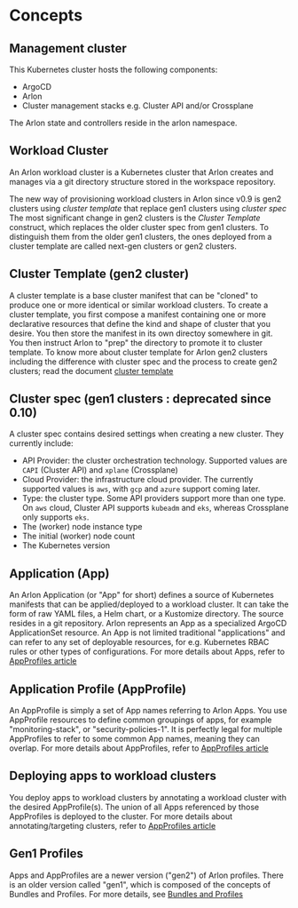 # Concepts

## Management cluster

This Kubernetes cluster hosts the following components:

- ArgoCD
- Arlon
- Cluster management stacks e.g. Cluster API and/or Crossplane

The Arlon state and controllers reside in the arlon namespace.

## Workload Cluster

An Arlon workload cluster is a Kubernetes cluster
that Arlon creates and manages via a git directory structure stored in
the workspace repository.

The new way of provisioning workload clusters in Arlon since v0.9 is gen2 clusters using *cluster template* that replace gen1 clusters using *cluster spec*
The most significant change in gen2 clusters is the *Cluster Template* construct, which replaces the older cluster spec from gen1 clusters.
To distinguish them from the older gen1 clusters, the ones deployed from a cluster template are called next-gen clusters or gen2 clusters.

## Cluster Template (gen2 cluster)

A cluster template is a base cluster manifest that can be "cloned" to produce
one or more identical or similar workload clusters.
To create a cluster template, you first compose a manifest containing one or more
declarative resources that define the kind and shape of cluster that you desire.
You then store the manifest in its own directoy somewhere in git.
You then instruct Arlon to "prep" the directory to promote it to cluster template.
To know more about cluster template for Arlon gen2 clusters including the difference
with cluster spec and the process to create gen2 clusters; read the document [cluster template](./clustertemplate.md)

## Cluster spec (gen1 clusters : deprecated since 0.10)

A cluster spec contains desired settings when creating a new cluster.
They currently include:

- API Provider: the cluster orchestration technology. Supported values are `CAPI` (Cluster API) and `xplane` (Crossplane)
- Cloud Provider: the infrastructure cloud provider. The currently supported values is `aws`, with `gcp` and `azure` support coming later.
- Type: the cluster type. Some API providers support more than one type. On `aws` cloud, Cluster API supports `kubeadm` and `eks`, whereas Crossplane only supports `eks`.
- The (worker) node instance type
- The initial (worker) node count
- The Kubernetes version

## Application (App)

An Arlon Application (or "App" for short) defines a source of Kubernetes
manifests that can be applied/deployed to a workload cluster. It can
take the form of raw YAML files, a Helm chart, or a Kustomize directory.
The source resides in a git repository.
Arlon represents an App as a specialized ArgoCD ApplicationSet resource.
An App is not limited traditional "applications" and can refer to any set of
deployable resources, for e.g. Kubernetes RBAC rules or other types
of configurations.
For more details about Apps, refer to [AppProfiles article](./appprofiles.md)

## Application Profile (AppProfile)

An AppProfile is simply a set of App names referring to Arlon Apps.
You use AppProfile resources to define common groupings of apps, for example
"monitoring-stack", or "security-policies-1".
It is perfectly legal for multiple AppProfiles to refer to some common App names,
meaning they can overlap.
For more details about AppProfiles, refer to [AppProfiles article](./appprofiles.md)

## Deploying apps to workload clusters

You deploy apps to workload clusters by annotating a workload cluster
with the desired AppProfile(s). The union of all Apps referenced by those
AppProfiles is deployed to the cluster.
For more details about annotating/targeting clusters,
refer to [AppProfiles article](./appprofiles.md)

## Gen1 Profiles

Apps and AppProfiles are a newer version ("gen2") of Arlon profiles.
There is an older version called "gen1", which is composed of the concepts
of Bundles and Profiles. For more details, see [Bundles and Profiles](./gen1_profiles.md)
